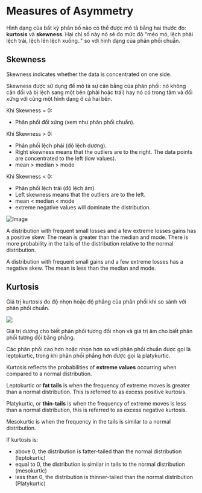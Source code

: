 # Measures of Asymmetry

Hình dạng của bất kỳ phân bố nào có thể được mô tả bằng hai thước đo: **kurtosis** và **skewness**. Hai chỉ số này nó sẽ đo mức độ "méo mó, lệch phải lệch trái, lệch lên lệch xuống.." so với hình dạng của phân phối chuẩn.

## Skewness

Skewness indicates whether the data is concentrated on one side.

Skewness được sử dụng để mô tả sự cân bằng của phân phối: nó không cân đối và bị lệch sang một bên (phải hoặc trái) hay nó có trọng tâm và đối xứng với cùng một hình dạng ở cả hai bên.

Khi Skewness = 0:
- Phân phối đối xứng (xem như phân phối chuẩn).

Khi Skewness > 0: 
- Phân phối lệch phải (độ lệch dương). 
- Right skewness means that the outliers are to the right. The data points are concentrated to the left (low values).
- mean > median > mode

Khi Skewness < 0:
- Phân phối lệch trái (độ lệch âm).
- Left skewness means that the outliers are to the left.
- mean < median < mode
- extreme negative values will dominate the distribution.

![Image](https://miro.medium.com/max/1200/1*nj-Ch3AUFmkd0JUSOW_bTQ.jpeg)

A distribution with frequent small losses and a few extreme losses gains has a positive skew. The mean is greater than the median and mode. There is more probability in the tails of the distribution relative to the normal distribution.

A distribution with frequent small gains and a few extreme losses has a negative skew. The mean is less than the median and mode.


## Kurtosis

Giá trị kurtosis đo độ nhọn hoặc độ phẳng của phân phối khi so sánh với phân phối chuẩn.

![](https://phantichspss.com/wp-content/uploads/2021/09/skewkurtosis1.png)

Giá trị dương cho biết phân phối tương đối nhọn và giá trị âm cho biết phân phối tương đối bằng phẳng.

Các phân phối cao hơn hoặc nhọn hơn so với phân phối chuẩn được gọi là leptokurtic, trong khi phân phối phẳng hơn được gọi là platykurtic.

Kurtosis reflects the probabilities of **extreme values** occurring when compared to a normal distribution.

Leptokurtic or **fat tails** is when the frequency of extreme moves is greater than a normal distribution. This is referred to as excess positive kurtosis.

Platykurtic, or **thin-tails** is when the frequency of extreme moves is less than a normal distribution, this is referred to as excess negative kurtosis.

Mesokurtic is when the frequency in the tails is similar to a normal distribution.

If kurtosis is:

- above 0, the distribution is fatter-tailed than the normal distribution (leptokurtic)
- equal to 0, the distribution is similar in tails to the normal distribution (mesokurtic)
- less than 0, the distribution is thinner-tailed than the normal distribution (Platykurtic)